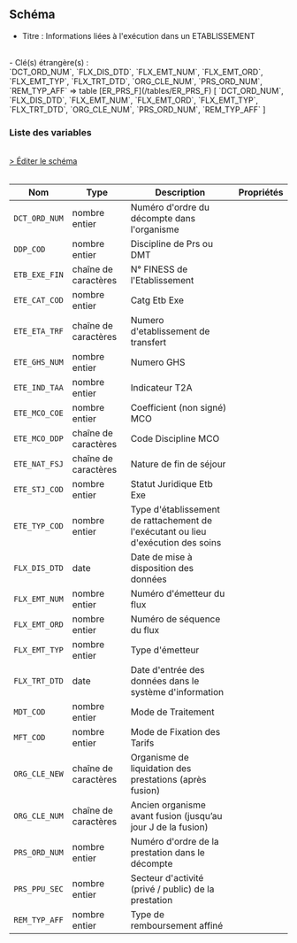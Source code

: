 ## Schéma

- Titre : Informations liées à l'exécution dans un ETABLISSEMENT 
<br />
- Clé(s) étrangère(s) : <br />
`DCT_ORD_NUM`, `FLX_DIS_DTD`, `FLX_EMT_NUM`, `FLX_EMT_ORD`, `FLX_EMT_TYP`, `FLX_TRT_DTD`, `ORG_CLE_NUM`, `PRS_ORD_NUM`, `REM_TYP_AFF` => table [ER_PRS_F](/tables/ER_PRS_F) [ `DCT_ORD_NUM`, `FLX_DIS_DTD`, `FLX_EMT_NUM`, `FLX_EMT_ORD`, `FLX_EMT_TYP`, `FLX_TRT_DTD`, `ORG_CLE_NUM`, `PRS_ORD_NUM`, `REM_TYP_AFF` ]<br />

### Liste des variables
<br />
<div>
    <a href="https://gitlab.com/healthdatahub/schema-snds/edit/master/schemas/DCIR/ER_ETE_F.json"  
    arget="_blank" rel="noopener noreferrer">> Éditer le schéma</a>
    <OutboundLink />
</div>
<br />

Nom|Type|Description|Propriétés
-|-|-|-
`DCT_ORD_NUM`|nombre entier|Numéro d&#x27;ordre du décompte dans l&#x27;organisme||
`DDP_COD`|nombre entier|Discipline de Prs ou DMT||
`ETB_EXE_FIN`|chaîne de caractères|N° FINESS de l&#x27;Etablissement||
`ETE_CAT_COD`|nombre entier|Catg Etb Exe||
`ETE_ETA_TRF`|chaîne de caractères|Numero d&#x27;etablissement de transfert||
`ETE_GHS_NUM`|nombre entier|Numero GHS||
`ETE_IND_TAA`|nombre entier|Indicateur T2A||
`ETE_MCO_COE`|nombre entier|Coefficient (non signé) MCO||
`ETE_MCO_DDP`|chaîne de caractères|Code Discipline MCO||
`ETE_NAT_FSJ`|chaîne de caractères|Nature de fin de séjour||
`ETE_STJ_COD`|nombre entier|Statut Juridique Etb Exe||
`ETE_TYP_COD`|nombre entier|Type d&#x27;établissement de rattachement de l&#x27;exécutant ou lieu d&#x27;exécution des soins||
`FLX_DIS_DTD`|date|Date de mise à disposition des données||
`FLX_EMT_NUM`|nombre entier|Numéro d&#x27;émetteur du flux||
`FLX_EMT_ORD`|nombre entier|Numéro de séquence du flux||
`FLX_EMT_TYP`|nombre entier|Type d&#x27;émetteur||
`FLX_TRT_DTD`|date|Date d&#x27;entrée des données dans le système d&#x27;information||
`MDT_COD`|nombre entier|Mode de Traitement||
`MFT_COD`|nombre entier|Mode de Fixation des Tarifs||
`ORG_CLE_NEW`|chaîne de caractères|Organisme de liquidation des prestations (après fusion)||
`ORG_CLE_NUM`|chaîne de caractères|Ancien organisme avant fusion (jusqu’au jour J de la fusion)||
`PRS_ORD_NUM`|nombre entier|Numéro d&#x27;ordre de la prestation dans le décompte||
`PRS_PPU_SEC`|nombre entier|Secteur d&#x27;activité (privé / public) de la prestation||
`REM_TYP_AFF`|nombre entier|Type de remboursement affiné||

